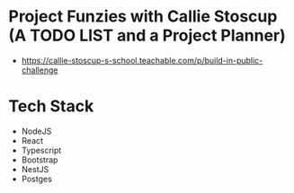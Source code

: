 # Project Funzies with Callie Stoscup (A TODO LIST and a Project Planner)
- https://callie-stoscup-s-school.teachable.com/p/build-in-public-challenge

# Tech Stack
- NodeJS
- React
- Typescript
- Bootstrap
- NestJS
- Postges
